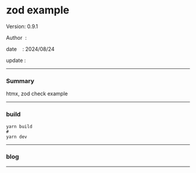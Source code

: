 ﻿# zod example

 Version: 0.9.1

 Author  : 

 date    : 2024/08/24

 update  :

***
### Summary

htmx, zod check example

***
### build

```
yarn build
#
yarn dev
```
***
### blog 

***

